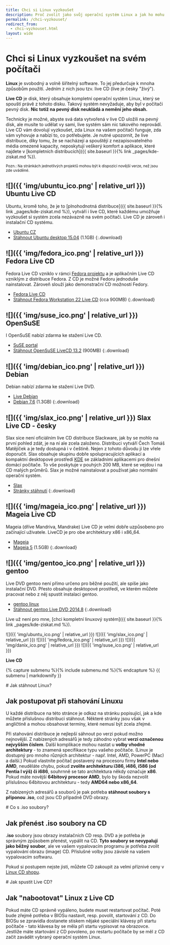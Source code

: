```yaml
---
title: Chci si Linux vyzkoušet
description: Proč zvolit jako svůj operační systém Linux a jak ho mohu na svém počítači vyzkoušet.
permalink: /chci-vyzkouset/
redirect_from:
  - chci-vyzkouset.html
layout: wide
---
```

<div class="lcol" markdown="1">

# Chci si Linux vyzkoušet na svém počítači
**Linux** je svobodný a volně šiřitelný software. To jej předurčuje k mnoha způsobům použití. Jedním z nich jsou tzv. live CD (live je česky "živý").

**Live CD** je disk, který obsahuje kompletní operační systém Linux, který se spouští právě z tohoto disku. Takový systém nevyžaduje, aby byl v počítači pevný disk. **Nic totiž na pevný disk neukládá a nemění jeho obsah.**

Technicky je možné, abyste svá data vytvořená v live CD uložili na pevný disk, ale musíte to udělat vy sami, live systém sám nic takového neprovádí. Live CD vám dovolují vyzkoušet, zda Linux na vašem počítači funguje, zda vám vyhovuje a nabízí to, co potřebujete. Je nutné upozornit, že live distribuce, díky tomu, že se nacházejí a spouštějí z nezapisovatelného média omezené kapacity, neposkytují veškerý komfort a aplikace, které najdete v [kompletních distribucích]({{ site.baseurl }}{% link _pages/kde-ziskat.md %}).

<small>Pozn.: Na stránkách jednotlivých projektů mohou být k dispozici novější verze, než jsou zde uváděné.</small>

## ![]({{ 'img/ubuntu_ico.png' | relative_url }}) Ubuntu Live CD
Ubuntu, kromě toho, že je to [plnohodnotná distribuce]({{ site.baseurl }}{% link _pages/kde-ziskat.md %}), vytváří i live CD, které každému umožňuje vyzkoušet si systém zcela nezávazně na svém počítači. Live CD je zároveň i instalační CD systému.

- [Ubuntu CZ](http://www.ubuntu.cz/)
- [Stáhnout Ubuntu desktop 15.04](http://releases.ubuntu.com/vivid/ubuntu-15.04-desktop-i386.iso) (1.1GB)
{:.download}

## ![]({{ 'img/fedora_ico.png' | relative_url }}) Fedora Live CD
Fedora Live CD vzniklo v rámci [Fedora projektu](http://fedoraproject.org/wiki/FedoraLiveCD) a je aplikačním Live CD vzniklým z distribuce Fedora. Z CD je možné Fedoru jednoduše nainstalovat. Zároveň slouží jako demonstrační CD možností Fedory.

- [Fedora Live CD](http://fedoraproject.org/wiki/FedoraLiveCD)
- [Stáhnout Fedora Workstation 22 Live CD](http://ftp.linux.cz/pub/linux/fedora/linux/releases/22/Workstation/i386/iso/Fedora-Live-Workstation-i686-22-3.iso) (cca 900MB)
{:.download}

## ![]({{ 'img/suse_ico.png' | relative_url }}) OpenSuSE
I OpenSuSE nabízí zdarma ke stažení Live CD.

- [SuSE portal](http://suseportal.cz/)
- [Stáhnout OpenSuSE LiveCD 13.2](http://mirror.karneval.cz/pub/opensuse/openSUSE-current/iso/openSUSE-13.2-KDE-Live-i686.iso) (900MB)
{:.download}

## ![]({{ 'img/debian_ico.png' | relative_url }}) Debian
Debian nabízí zdarma ke stažení Live DVD.

- [Live Debian](http://live.debian.net/)
- [Debian 7.6](http://live.debian.net/cdimage/release/stable/i386/iso-hybrid/debian-live-7.6.0-i386-gnome-desktop.iso) (1.3GB)
{:.download}

## ![]({{ 'img/slax_ico.png' | relative_url }}) Slax Live CD - česky
Slax sice není oficiálním live CD distribuce Slackware, jak by se mohlo na první pohled zdát, je na ní ale zcela založeno. Distribuci vytváří Čech Tomáš Matějíček a je tedy dostupná i v češtině. Nejen z tohoto důvodu ji lze vřele doporučit. Slax obsahuje skupinu dobře spolupracujících aplikací a kompaktní desktopové prostředí [KDE](http://www.kde.org/international/czechia/) se základními aplikacemi pro dnešní domácí počítače. To vše poskytuje v pouhých 200 MB, které se vejdou i na CD malých průměrů. Slax je možné nainstalovat a používat jako normální operační systém.

- [Slax](http://www.slax.cz/)
- [Stránky stáhnutí](http://www.slax.org/get_slax.php?lang=cs)
{:.download}

## ![]({{ 'img/mageia_ico.png' | relative_url }}) Mageia Live CD
Mageia (dříve Mandriva, Mandrake) Live CD je velmi dobře uzpůsobeno pro začínající uživatele. LiveCD je pro obe architektury x86 i x86_64.

- [Mageia](http://mageia.cz/)
- [Mageia 5](http://mageia.supp.name/iso/5/Mageia-5-LiveDVD-GNOME-i586-DVD/Mageia-5-LiveDVD-GNOME-i586-DVD.iso) (1.5GB)
{:.download}

## ![]({{ 'img/gentoo_ico.png' | relative_url }}) gentoo
Live DVD gentoo není přímo určeno pro běžné použití, ale spíše jako instalační DVD. Přesto obsahuje desktopové prostředí, ve kterém můžete pracovat nebo z něj spustit instalaci gentoo.

- [gentoo linux](http://www.gentoo.org/)
- [Stáhnout gentoo Live DVD 2014.8](http://gentoo.osuosl.org//releases/x86/20140826/livedvd-x86-amd64-32ul-20140826.iso)
{:.download}

Live už není pro mne, [chci kompletní linuxový systém]({{ site.baseurl }}{% link _pages/kde-ziskat.md %}).

</div>

<div class="rcol">

<div class="centr" markdown="1">
![]({{ 'img/ubuntu_ico.png' | relative_url }})
![]({{ 'img/slax_ico.png' | relative_url }})
![]({{ 'img/fedora_ico.png' | relative_url }})
<!--![]({{ 'img/mageia_one_ico.png' | relative_url }})-->
![]({{ 'img/danix_ico.png' | relative_url }})
![]({{ 'img/suse_ico.png' | relative_url }})

**Live CD**
</div>

{% capture submenu %}{% include submenu.md %}{% endcapture %}
{{ submenu | markdownify }}

<div markdown="1">
# Jak stáhnout Linux?

## Jak postupovat při stahování Linuxu
U každé distribuce na této stránce je odkaz na stránku popisující, jak a kde můžete příslušnou distribuci stáhnout. Některé stránky jsou však v angličtině a mohou obsahovat termíny, které nemusí být zcela zřejmé.

Při stahování distribuce je nejlepší sáhnout po verzi pokud možno nejnovější. Z nabízených adresářů je tedy záhodno vybrat **verzi označenou nejvyšším číslem**. Další komplikace mohou nastat u **volby vhodné architektury** - to znamená specifikace typu vašeho počítače. (Linux je dostupný pro mnoho různých architektur - např. Intel, AMD, PowerPC (Mac) a další.) Pokud vlastníte počítač postavený na procesoru firmy **Intel nebo AMD**, neuděláte chybu, pokud **zvolíte architekturu i386, i486, i586 (od Pentia I výš) či i686**, souhrnně se tato architektura někdy označuje **x86**. Pokud máte novější **64bitový procesor AMD**, bylo by škoda nezvolit příslušnou 64bitovou architekturu - tedy **AMD64 nebo x86_64**.

Z nabízených adresářů a souborů je pak potřeba **stáhnout soubory s příponou .iso**, což jsou CD případně DVD obrazy.
</div>

<div markdown="1">
# Co s .iso soubory?

## Jak přenést .iso soubory na CD
**.iso** soubory jsou obrazy instalačních CD resp. DVD a je potřeba je správným způsobem přenést, vypálit na CD. **Tyto soubory se nevypalují jako běžný soubor**, ale ve vašem vypalovacím programu je potřeba zvolit vypalování obrazu (image) CD. Příslušné volby jsou závislé na vašem vypalovacím softwaru.

Pokud si postupem nejste jisti, můžete CD zakoupit za velmi příznivé ceny v [Linux CD shopu](http://www.linuxsoft.cz/shop/?kategorie=109).
</div>

<div markdown="1">
# Jak spustit Live CD?

## Jak "nabootovat" Linux z Live CD

Pokud máte CD správně vypáleno, budete muset restartovat počítač. Poté bude zřejmě potřeba v BIOSu nastavit, resp. povolit, startování z CD. Do BIOSu se zpravidla dostanete stiskem nějaké speciální klávesy při startu počítače - tato klávesa by se měla při startu vypisovat na obrazovce. Jestliže máte startování z CD povoleno, po restartu počítače by se měl z CD začít zavádět vybraný operační systém Linux.
</div>

</div>

